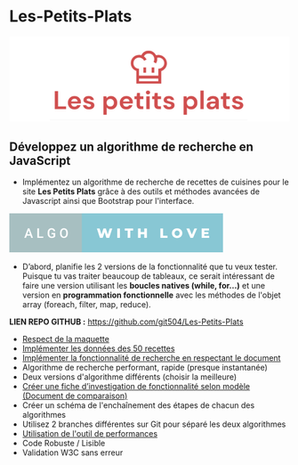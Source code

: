 # Les-Petits-Plats

![Logo](/assets/image/logo.png)

## Développez un algorithme de recherche en JavaScript

- Implémentez un algorithme de recherche de recettes de cuisines pour le site **Les Petits Plats** grâce à des outils et méthodes avancées de Javascript ainsi que Bootstrap pour l'interface.

[![forthebadge](assets/image/algo-with-love.svg)](https://forthebadge.com)

- D’abord, planifie les 2 versions de la fonctionnalité que tu veux tester. Puisque tu vas traiter beaucoup de tableaux, ce serait intéressant de faire une version utilisant les **boucles natives (while, for...)** et une version en **programmation fonctionnelle** avec les méthodes de l'objet array (foreach, filter, map, reduce).

**LIEN REPO GITHUB :** https://github.com/git504/Les-Petits-Plats

- [Respect de la maquette](https://www.figma.com/file/xqeE1ZKlHUWi2Efo8r73NK)
- [Implémenter les données des 50 recettes](https://github.com/OpenClassrooms-Student-Center/P11-front-end-search-engine)
- [Implémenter la fonctionnalité de recherche en respectant le document](https://s3-eu-west-1.amazonaws.com/course.oc-static.com/projects/Front-End+V2/P6+Algorithms/Cas+d%E2%80%99utilisation+%2303+Filtrer+les+recettes+dans+l%E2%80%99interface+utilisateur.pdf)
- Algorithme de recherche performant, rapide (presque instantanée)
- Deux versions d'algorithme différents (choisir la meilleure)
- [Créer une fiche d’investigation de fonctionnalité selon modèle (Document de comparaison)](https://s3-eu-west-1.amazonaws.com/course.oc-static.com/projects/Front-End+V2/P6+Algorithms/Fiche+d%E2%80%99investigation+fonctionnalite%CC%81.pdf)
- Créer un schéma de l'enchaînement des étapes de chacun des algorithmes
- Utilisez 2 branches différentes sur Git pour séparé les deux algorithmes
- [Utilisation de l'outil de performances](https://jsben.ch/)
- Code Robuste / Lisible
- Validation W3C sans erreur
